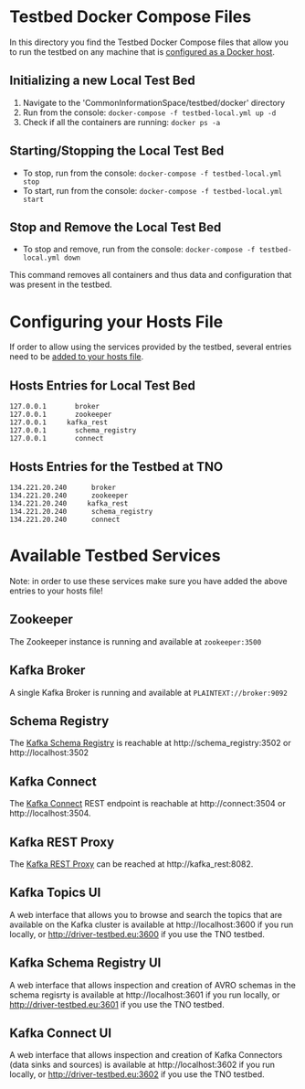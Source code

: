 # Testbed Docker Compose Files

In this directory you find the Testbed Docker Compose files that allow you to run the testbed on any machine that is [configured as a Docker host](https://docs.docker.com/engine/installation/).

## Initializing a new Local Test Bed

1. Navigate to the 'CommonInformationSpace/testbed/docker' directory
2. Run from the console: `docker-compose -f testbed-local.yml up -d`
3. Check if all the containers are running: `docker ps -a`

## Starting/Stopping the Local Test Bed

* To stop, run from the console: `docker-compose -f testbed-local.yml stop`
* To start, run from the console: `docker-compose -f testbed-local.yml start`

##  Stop and Remove the Local Test Bed

* To stop and remove, run from the console: `docker-compose -f testbed-local.yml down`

This command removes all containers and thus data and configuration that was present in the testbed.

# Configuring your Hosts File

If order to allow using the services provided by the testbed, several entries need to be [added to your hosts file](https://www.howtogeek.com/howto/27350/beginner-geek-how-to-edit-your-hosts-file/).

## Hosts Entries for Local Test Bed

```
127.0.0.1	    broker
127.0.0.1	    zookeeper
127.0.0.1     kafka_rest
127.0.0.1	    schema_registry
127.0.0.1	    connect
```
## Hosts Entries for the Testbed at TNO

```
134.221.20.240	    broker
134.221.20.240	    zookeeper
134.221.20.240     kafka_rest
134.221.20.240	    schema_registry
134.221.20.240	    connect
```

# Available Testbed Services

Note: in order to use these services make sure you have added the above entries to your hosts file!

## Zookeeper

The Zookeeper instance is running and available at `zookeeper:3500`

## Kafka Broker

A single Kafka Broker is running and available at `PLAINTEXT://broker:9092`

## Schema Registry

The [Kafka Schema Registry](https://docs.confluent.io/current/schema-registry/docs/index.html) is reachable at http://schema_registry:3502 or http://localhost:3502

## Kafka Connect

The [Kafka Connect](https://docs.confluent.io/current/connect/index.html) REST endpoint is reachable at http://connect:3504 or http://localhost:3504.

## Kafka REST Proxy

The [Kafka REST Proxy](https://docs.confluent.io/current/kafka-rest/docs/index.html) can be reached at http://kafka_rest:8082.

## Kafka Topics UI

A web interface that allows you to browse and search the topics that are available on the Kafka cluster is available at http://localhost:3600 if you run locally, or http://driver-testbed.eu:3600 if you use the TNO testbed.

## Kafka Schema Registry UI

A web interface that allows inspection and creation of AVRO schemas in the schema regisrty is available at http://localhost:3601 if you run locally, or http://driver-testbed.eu:3601 if you use the TNO testbed.

## Kafka Connect UI

A web interface that allows inspection and creation of Kafka Connectors (data sinks and sources) is available at http://localhost:3602 if you run locally, or http://driver-testbed.eu:3602 if you use the TNO testbed.
